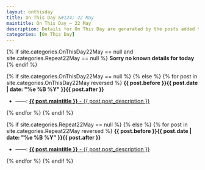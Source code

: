 ```yaml
---
layout: onthisday
title: On This Day &#124; 22 May
maintitle: On This Day — 22 May
description: Details for On This Day are genarated by the posts added to the website so the content is subject to changes/updates over time.
categories: [On This Day]
---
```


{% if site.categories.OnThisDay22May == null and site.categories.Repeat22May == null %}
<strong>Sorry no known details for today</strong>
{% endif %}

{% if site.categories.OnThisDay22May == null %}
{% else %}
{% for post in site.categories.OnThisDay22May reversed %}
<strong>{{ post.before }}{{ post.date | date: "%e %B %Y" }}{{ post.after }}</strong>
<ul>
<li> ——: <a href="{{ post.url }}"><strong>{{ post.maintitle }}</strong> - {{ post.post_description }}</a></li>
</ul>
{% endfor %}
{% endif %}

{% if site.categories.Repeat22May == null %}
{% else %}
{% for post in site.categories.Repeat22May reversed %}
<strong>{{ post.before }}{{ post.date | date: "%e %B %Y" }}{{ post.after }}</strong>
<ul>
<li> ——: <a href="{{ post.url }}"><strong>{{ post.maintitle }}</strong> - {{ post.post_description }}</a></li>
</ul>
{% endfor %}
{% endif %}
